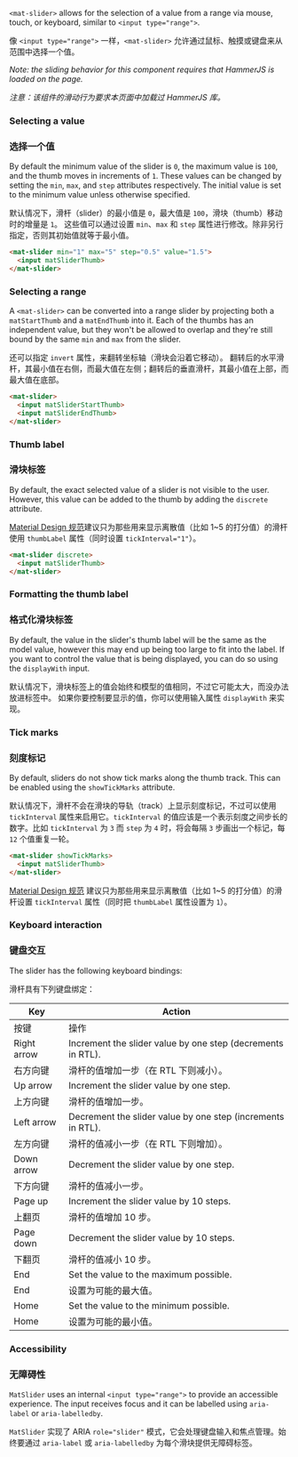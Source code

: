 `<mat-slider>` allows for the selection of a value from a range via mouse, touch, or keyboard,
similar to `<input type="range">`.

像 `<input type="range">` 一样，`<mat-slider>` 允许通过鼠标、触摸或键盘来从范围中选择一个值。

<!-- example(slider-overview) -->

_Note: the sliding behavior for this component requires that HammerJS is loaded on the page._

*注意：该组件的滑动行为要求本页面中加载过 HammerJS 库。*

### Selecting a value

### 选择一个值

By default the minimum value of the slider is `0`, the maximum value is `100`, and the thumb moves
in increments of `1`. These values can be changed by setting the `min`, `max`, and `step` attributes
respectively. The initial value is set to the minimum value unless otherwise specified.

默认情况下，滑杆（slider）的最小值是 `0`，最大值是 `100`，滑块（thumb）移动时的增量是 `1`。
这些值可以通过设置 `min`、`max` 和 `step` 属性进行修改。除非另行指定，否则其初始值就等于最小值。

```html
<mat-slider min="1" max="5" step="0.5" value="1.5">
  <input matSliderThumb>
</mat-slider>
```

### Selecting a range
A `<mat-slider>` can be converted into a range slider by projecting both a `matStartThumb` and a
`matEndThumb` into it. Each of the thumbs has an independent value, but they won't be allowed to
overlap and they're still bound by the same `min` and `max` from the slider.

还可以指定 `invert` 属性，来翻转坐标轴（滑块会沿着它移动）。
翻转后的水平滑杆，其最小值在右侧，而最大值在左侧；翻转后的垂直滑杆，其最小值在上部，而最大值在底部。

```html
<mat-slider>
  <input matSliderStartThumb>
  <input matSliderEndThumb>
</mat-slider>
```

<!-- example(slider-range) -->

### Thumb label

### 滑块标签

By default, the exact selected value of a slider is not visible to the user. However, this value can
be added to the thumb by adding the `discrete` attribute.

[Material Design 规范](https://material.io/design/components/sliders.html#discrete-slider)建议只为那些用来显示离散值（比如 1~5 的打分值）的滑杆使用 `thumbLabel` 属性（同时设置 `tickInterval="1"`）。

```html
<mat-slider discrete>
  <input matSliderThumb>
</mat-slider>
```

### Formatting the thumb label

### 格式化滑块标签

By default, the value in the slider's thumb label will be the same as the model value, however this
may end up being too large to fit into the label. If you want to control the value that is being
displayed, you can do so using the `displayWith` input.

默认情况下，滑块标签上的值会始终和模型的值相同，不过它可能太大，而没办法放进标签中。
如果你要控制要显示的值，你可以使用输入属性 `displayWith` 来实现。

<!-- example(slider-formatting) -->

### Tick marks

### 刻度标记

By default, sliders do not show tick marks along the thumb track. This can be enabled using the
`showTickMarks` attribute.

默认情况下，滑杆不会在滑块的导轨（track）上显示刻度标记，不过可以使用 `tickInterval` 属性来启用它。`tickInterval` 的值应该是一个表示刻度之间步长的数字。比如 `tickInterval` 为 `3` 而 `step` 为 `4` 时，将会每隔 `3` 步画出一个标记，每 `12` 个值重复一轮。

```html
<mat-slider showTickMarks>
  <input matSliderThumb>
</mat-slider>
```

[Material Design 规范](https://material.io/design/components/sliders.html#discrete-slider) 建议只为那些用来显示离散值（比如 1~5 的打分值）的滑杆设置 `tickInterval` 属性（同时把 `thumbLabel` 属性设置为 `1`）。

### Keyboard interaction

### 键盘交互

The slider has the following keyboard bindings:

滑杆具有下列键盘绑定：

| Key | Action |
| --- | ------ |
| 按键 | 操作 |
| Right arrow | Increment the slider value by one step (decrements in RTL). |
| 右方向键 | 滑杆的值增加一步（在 RTL 下则减小）。 |
| Up arrow | Increment the slider value by one step. |
| 上方向键 | 滑杆的值增加一步。 |
| Left arrow | Decrement the slider value by one step (increments in RTL). |
| 左方向键 | 滑杆的值减小一步（在 RTL 下则增加）。 |
| Down arrow | Decrement the slider value by one step. |
| 下方向键 | 滑杆的值减小一步。 |
| Page up | Increment the slider value by 10 steps. |
| 上翻页 | 滑杆的值增加 10 步。 |
| Page down | Decrement the slider value by 10 steps. |
| 下翻页 | 滑杆的值减小 10 步。 |
| End | Set the value to the maximum possible. |
| End | 设置为可能的最大值。 |
| Home | Set the value to the minimum possible. |
| Home | 设置为可能的最小值。 |

### Accessibility

### 无障碍性

`MatSlider` uses an internal `<input type="range">` to provide an accessible experience. The input
receives focus and it can be labelled using `aria-label` or `aria-labelledby`.

`MatSlider` 实现了 ARIA `role="slider"` 模式，它会处理键盘输入和焦点管理。始终要通过 `aria-label` 或 `aria-labelledby` 为每个滑块提供无障碍标签。
